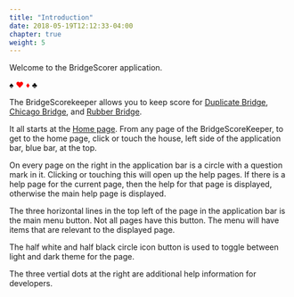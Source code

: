 ```yaml
---
title: "Introduction"
date: 2018-05-19T12:12:33-04:00
chapter: true
weight: 5
---
```


Welcome to the BridgeScorer application.

<p class="suits">
<span style="color: black">&spades;</span>
<span style="color: red">&hearts;</span>
<span style="color: red">&diams;</span>
<span style="color: black">&clubs;</span>
</p>

The BridgeScorekeeper allows you to keep score for [Duplicate Bridge](duplicate.html), [Chicago Bridge](chicago.html), and [Rubber Bridge](rubber.html).

It all starts at the [Home page](home.html).  From any page of the BridgeScoreKeeper, to get to the home page, click or touch the house, left side of the application bar, blue bar, at the top.

On every page on the right in the application bar is a circle with a question mark in it.  Clicking or touching this will open up the help pages.  If there is a help page for the current page, then the help for that page is displayed, otherwise the main help page is displayed.

The three horizontal lines in the top left of the page in the application bar is the main menu button.  Not all pages have this button.  The menu will have items that are relevant to the displayed page.

The half white and half black circle icon button is used to toggle between light and dark theme for the page.

The three vertial dots at the right are additional help information for developers.

